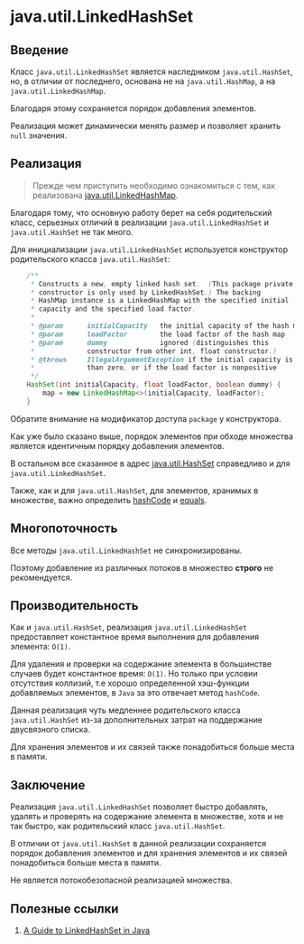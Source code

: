 # java.util.LinkedHashSet

## Введение

Класс `java.util.LinkedHashSet` является наследником `java.util.HashSet`, но, в отличии от последнего, основана не на `java.util.HashMap`, а на `java.util.LinkedHashMap`.

Благодаря этому сохраняется порядок добавления элементов.

Реализация может динамически менять размер и позволяет хранить `null` значения.

## Реализация

> Прежде чем приступить необходимо ознакомиться с тем, как реализована [java.util.LinkedHashMap](../map/linked_hash_map.md).

Благодаря тому, что основную работу берет на себя родительский класс, серьезных отличий в реализации `java.util.LinkedHashSet` и `java.util.HashSet` не так много.

Для инициализации `java.util.LinkedHashSet` используется конструктор родительского класса `java.util.HashSet`:

```java
    /**
     * Constructs a new, empty linked hash set.  (This package private
     * constructor is only used by LinkedHashSet.) The backing
     * HashMap instance is a LinkedHashMap with the specified initial
     * capacity and the specified load factor.
     *
     * @param      initialCapacity   the initial capacity of the hash map
     * @param      loadFactor        the load factor of the hash map
     * @param      dummy             ignored (distinguishes this
     *             constructor from other int, float constructor.)
     * @throws     IllegalArgumentException if the initial capacity is less
     *             than zero, or if the load factor is nonpositive
     */
    HashSet(int initialCapacity, float loadFactor, boolean dummy) {
        map = new LinkedHashMap<>(initialCapacity, loadFactor);
    }
```

Обратите внимание на модификатор доступа `package` у конструктора.

Как уже было сказано выше, порядок элементов при обходе множества является идентичным порядку добавления элементов.

В остальном все сказанное в адрес [java.util.HashSet](hash_set.md) справедливо и для `java.util.LinkedHashSet`.

Также, как и для `java.util.HashSet`, для элементов, хранимых в множестве, важно определить [hashCode](../../object/hashcode.md) и [equals](../../object/equals.md).

## Многопоточность

Все методы `java.util.LinkedHashSet` не синхронизированы.

Поэтому добавление из различных потоков в множество  **строго** не рекомендуется.

## Производительность

Как и `java.util.HashSet`, реализация `java.util.LinkedHashSet` предоставляет константное время выполнения для добавления элемента: `O(1)`.

Для удаления и проверки на содержание элемента в большинстве случаев будет константное время: `O(1)`.
Но только при условии отсутствия коллизий, т.е хорошо определенной хэш-функции добавляемых элементов, в `Java` за это отвечает метод `hashCode`.

Данная реализация чуть медленнее родительского класса `java.util.HashSet` из-за дополнительных затрат на поддержание двусвязного списка.

Для хранения элементов и их связей также понадобиться больше места в памяти.

## Заключение

Реализация `java.util.LinkedHashSet` позволяет быстро добавлять, удалять и проверять на содержание элемента в множестве, хотя и не так быстро, как родительский класс `java.util.HashSet`.

В отличии от `java.util.HashSet` в данной реализации сохраняется порядок добавления элементов и для хранения элементов и их связей понадобиться больше места в памяти.

Не является потокобезопасной реализацией множества.

## Полезные ссылки

1. [A Guide to LinkedHashSet in Java](https://www.baeldung.com/java-linkedhashset)
